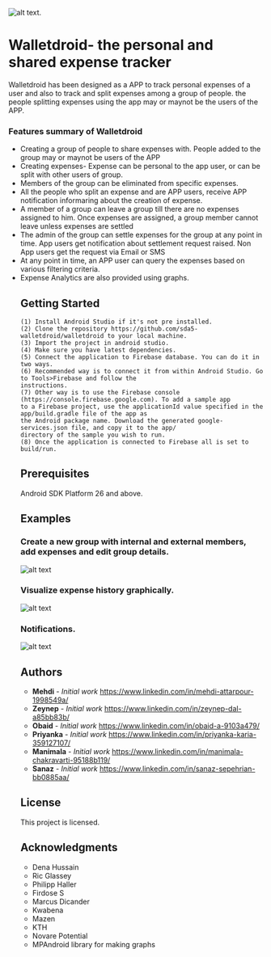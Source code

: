 ![alt text](https://github.com/sda5-walletdroid/walletdroid/blob/master/SnapshotsReadme/logowallet.gif ).   

# Walletdroid- the personal and shared expense tracker

Walletdroid has been designed as a APP to track personal expenses of a user and also to track and split expenses among a group of people. the people splitting expenses using the app may or maynot be the users of the APP.

<h3> Features summary of Walletdroid</h3>
<ul>
<li>Creating a group of people to share expenses with. People added to the group may or maynot be users of the APP</li>
<li>Creating expenses- Expense can be personal to the app user, or can be split with other users of group.</li>
<li>Members of the group can be eliminated from specific expenses. </li>
<li>All the people who split an expense and are APP users, receive APP notification informaring about the creation of expense.
<li>A member of a group can leave a group till there are no expenses assigned to him. Once expenses are assigned, a group member cannot leave unless expenses are settled</li>
<li>The admin of the group can settle expenses for the group at any point in time. App users get notification about settlement request raised.
Non App users get the request via Email or SMS</li>
<li>At any point in time, an APP user can query the expenses based on various filtering criteria.</li>
<li>Expense Analytics are also provided using graphs.</li>

## Getting Started

```
(1) Install Android Studio if it's not pre installed.
(2) Clone the repository https://github.com/sda5-walletdroid/walletdroid to your local machine.
(3) Import the project in android studio.
(4) Make sure you have latest dependencies.
(5) Connect the application to Firebase database. You can do it in two ways.
(6) Recommended way is to connect it from within Android Studio. Go to Tools>Firebase and follow the
instructions.
(7) Other way is to use the Firebase console (https://console.firebase.google.com). To add a sample app
to a Firebase project, use the applicationId value specified in the app/build.gradle file of the app as
the Android package name. Download the generated google-services.json file, and copy it to the app/
directory of the sample you wish to run.
(8) Once the application is connected to Firebase all is set to build/run.
```

## Prerequisites
Android SDK Platform 26 and above.

## Examples

### Create a new group with internal and external members, add expenses and edit group details.  

![alt text](https://github.com/sda5-walletdroid/walletdroid/blob/master/SnapshotsReadme/walletGroup4.png )   

### Visualize expense history graphically.   

![alt text](https://github.com/sda5-walletdroid/walletdroid/blob/master/SnapshotsReadme/walletGraph.png )   

### Notifications.   

![alt text](https://github.com/sda5-walletdroid/walletdroid/blob/master/SnapshotsReadme/notifications2.png )   


## Authors

* **Mehdi** - *Initial work* <https://www.linkedin.com/in/mehdi-attarpour-1998549a/>
* **Zeynep** - *Initial work* <https://www.linkedin.com/in/zeynep-dal-a85bb83b/>
* **Obaid** - *Initial work* <https://www.linkedin.com/in/obaid-a-9103a479/>
* **Priyanka** - *Initial work* <https://www.linkedin.com/in/priyanka-karia-359127107/>
* **Manimala** - *Initial work* <https://www.linkedin.com/in/manimala-chakravarti-95188b119/>
* **Sanaz** - *Initial work* <https://www.linkedin.com/in/sanaz-sepehrian-bb0885aa/>


## License

This project is licensed.

## Acknowledgments

* Dena Hussain
* Ric Glassey
* Philipp Haller
* Firdose S
* Marcus Dicander
* Kwabena
* Mazen
* KTH
* Novare Potential
* MPAndroid library for making graphs
